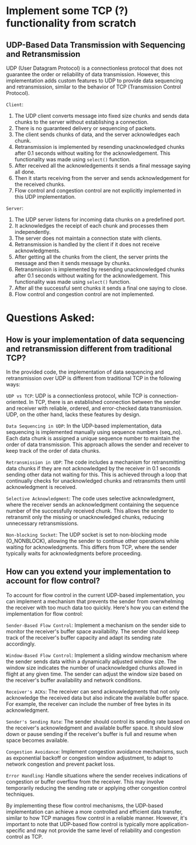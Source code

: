 # Implement some TCP (?) functionality from scratch

## UDP-Based Data Transmission with Sequencing and Retransmission

UDP (User Datagram Protocol) is a connectionless protocol that does not guarantee the order or reliability of data transmission. However, this implementation adds custom features to UDP to provide data sequencing and retransmission, similar to the behavior of TCP (Transmission Control Protocol).

`Client`:

1. The UDP client converts message into fixed size chunks and sends data chunks to the server without establishing a connection.
2. There is no guaranteed delivery or sequencing of packets.
3. The client sends chunks of data, and the server acknowledges each chunk.
4. Retransmission is implemented by resending unacknowledged chunks after 0.1 seconds without waiting for the acknowledgement. This functionality was made using `select()` function.
5. After received all the acknowledgements it sends a final message saying all done.
6. Then it starts receiving from the server and sends acknowledgement for the received chunks.
7. Flow control and congestion control are not explicitly implemented in this UDP implementation.

`Server`:

1. The UDP server listens for incoming data chunks on a predefined port.
2. It acknowledges the receipt of each chunk and processes them independently.
3. The server does not maintain a connection state with clients.
4. Retransmission is handled by the client if it does not receive acknowledgments.
5. After getting all the chunks from the client, the server prints the message and then it sends message by chunks.
6. Retransmission is implemented by resending unacknowledged chunks after 0.1 seconds without waiting for the acknowledgement. This functionality was made using `select()` function.
7. After all the successful sent chunks it sends a final one saying to close.
8. Flow control and congestion control are not implemented.

# Questions Asked:

## How is your implementation of data sequencing and retransmission different from traditional TCP?

In the provided code, the implementation of data sequencing and retransmission over UDP is different from traditional TCP in the following ways:

`UDP vs TCP`: UDP is a connectionless protocol, while TCP is connection-oriented. In TCP, there is an established connection between the sender and receiver with reliable, ordered, and error-checked data transmission. UDP, on the other hand, lacks these features by design.

`Data Sequencing in UDP`: In the UDP-based implementation, data sequencing is implemented manually using sequence numbers (seq_no). Each data chunk is assigned a unique sequence number to maintain the order of data transmission. This approach allows the sender and receiver to keep track of the order of data chunks.

`Retransmission in UDP`: The code includes a mechanism for retransmitting data chunks if they are not acknowledged by the receiver in 0.1 seconds sending other data not waiting for this. This is achieved through a loop that continually checks for unacknowledged chunks and retransmits them until acknowledgment is received.

`Selective Acknowledgment`: The code uses selective acknowledgment, where the receiver sends an acknowledgment containing the sequence number of the successfully received chunk. This allows the sender to retransmit only the missing or unacknowledged chunks, reducing unnecessary retransmissions.

`Non-blocking Socket`: The UDP socket is set to non-blocking mode (O_NONBLOCK), allowing the sender to continue other operations while waiting for acknowledgments. This differs from TCP, where the sender typically waits for acknowledgments before proceeding.

## How can you extend your implementation to account for flow control?

To account for flow control in the current UDP-based implementation, you can implement a mechanism that prevents the sender from overwhelming the receiver with too much data too quickly. Here's how you can extend the implementation for flow control:

`Sender-Based Flow Control`: Implement a mechanism on the sender side to monitor the receiver's buffer space availability. The sender should keep track of the receiver's buffer capacity and adapt its sending rate accordingly.

`Window-Based Flow Control`: Implement a sliding window mechanism where the sender sends data within a dynamically adjusted window size. The window size indicates the number of unacknowledged chunks allowed in flight at any given time. The sender can adjust the window size based on the receiver's buffer availability and network conditions.

`Receiver's ACKs`: The receiver can send acknowledgments that not only acknowledge the received data but also indicate the available buffer space. For example, the receiver can include the number of free bytes in its acknowledgment.

`Sender's Sending Rate`: The sender should control its sending rate based on the receiver's acknowledgment and available buffer space. It should slow down or pause sending if the receiver's buffer is full and resume when space becomes available.

`Congestion Avoidance`: Implement congestion avoidance mechanisms, such as exponential backoff or congestion window adjustment, to adapt to network congestion and prevent packet loss.

`Error Handling`: Handle situations where the sender receives indications of congestion or buffer overflow from the receiver. This may involve temporarily reducing the sending rate or applying other congestion control techniques.

By implementing these flow control mechanisms, the UDP-based implementation can achieve a more controlled and efficient data transfer, similar to how TCP manages flow control in a reliable manner. However, it's important to note that UDP-based flow control is typically more application-specific and may not provide the same level of reliability and congestion control as TCP.
